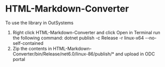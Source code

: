 # HTML-Markdown-Converter
To use the library in OutSystems
1. Right click HTML-Markdown-Converter and click Open in Terminal
run the following command: dotnet publish -c Release -r linux-x64 --no-self-contained
2. Zip the contents in HTML-Markdown-Converter/bin/Release/net6.0/linux-86/publish/* and upload in ODC portal 